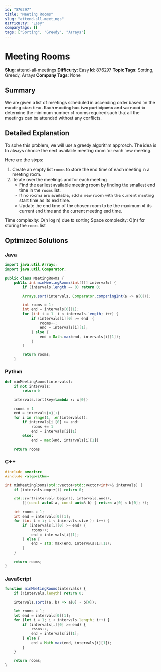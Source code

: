```yaml
---
id: "876297"
title: "Meeting Rooms"
slug: "attend-all-meetings"
difficulty: "Easy"
companyTags: []
tags: ["Sorting", "Greedy", "Arrays"]
---
```


**Meeting Rooms**
==================

**Slug**: attend-all-meetings
**Difficulty**: Easy
**Id**: 876297
**Topic Tags**: Sorting, Greedy, Arrays
**Company Tags**: None

## Summary
We are given a list of meetings scheduled in ascending order based on the meeting start time. Each meeting has two participants and we need to determine the minimum number of rooms required such that all the meetings can be attended without any conflicts.

## Detailed Explanation
To solve this problem, we will use a greedy algorithm approach. The idea is to always choose the next available meeting room for each new meeting.

Here are the steps:

1. Create an empty list `rooms` to store the end time of each meeting in a meeting room.
2. Iterate over the meetings and for each meeting:
   - Find the earliest available meeting room by finding the smallest end time in the `rooms` list.
   - If no rooms are available, add a new room with the current meeting start time as its end time.
   - Update the end time of the chosen room to be the maximum of its current end time and the current meeting end time.

Time complexity: O(n log n) due to sorting
Space complexity: O(n) for storing the `rooms` list

## Optimized Solutions

### Java
```java
import java.util.Arrays;
import java.util.Comparator;

public class MeetingRooms {
    public int minMeetingRooms(int[][] intervals) {
        if (intervals.length == 0) return 0;

        Arrays.sort(intervals, Comparator.comparingInt(a -> a[0]));

        int rooms = 1;
        int end = intervals[0][1];
        for (int i = 1; i < intervals.length; i++) {
            if (intervals[i][0] >= end) {
                rooms++;
                end = intervals[i][1];
            } else {
                end = Math.max(end, intervals[i][1]);
            }
        }

        return rooms;
    }
```

### Python
```python
def minMeetingRooms(intervals):
    if not intervals:
        return 0

    intervals.sort(key=lambda x: x[0])

    rooms = 1
    end = intervals[0][1]
    for i in range(1, len(intervals)):
        if intervals[i][0] >= end:
            rooms += 1
            end = intervals[i][1]
        else:
            end = max(end, intervals[i][1])

    return rooms
```

### C++
```cpp
#include <vector>
#include <algorithm>

int minMeetingRooms(std::vector<std::vector<int>>& intervals) {
    if (intervals.empty()) return 0;

    std::sort(intervals.begin(), intervals.end(),
        [](const auto& a, const auto& b) { return a[0] < b[0]; });

    int rooms = 1;
    int end = intervals[0][1];
    for (int i = 1; i < intervals.size(); i++) {
        if (intervals[i][0] >= end) {
            rooms++;
            end = intervals[i][1];
        } else {
            end = std::max(end, intervals[i][1]);
        }
    }

    return rooms;
}
```

### JavaScript
```javascript
function minMeetingRooms(intervals) {
    if (!intervals.length) return 0;

    intervals.sort((a, b) => a[0] - b[0]);

    let rooms = 1;
    let end = intervals[0][1];
    for (let i = 1; i < intervals.length; i++) {
        if (intervals[i][0] >= end) {
            rooms++;
            end = intervals[i][1];
        } else {
            end = Math.max(end, intervals[i][1]);
        }
    }

    return rooms;
}
```
